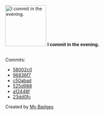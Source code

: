 <img src="https://my-badges.github.io/my-badges/evening-commits.png" alt="I commit in the evening." title="I commit in the evening." width="128">
<strong>I commit in the evening.</strong>
<br><br>

Commits:

- <a href="https://github.com/ksysoev/ksysoev/commit/58002c06920868d5442cbbf52837fda70206d154">58002c0</a>
- <a href="https://github.com/ksysoev/revdial/commit/96836f7d4ceb9666438daa3f70ea9635219c0393">96836f7</a>
- <a href="https://github.com/ksysoev/revdial/commit/c50abad6d837e4b70ec6464b5b55c217f44aef70">c50abad</a>
- <a href="https://github.com/ksysoev/revdial/commit/525d9888f8a389456628ebf48adb7854cb1a31c3">525d988</a>
- <a href="https://github.com/ksysoev/revdial/commit/a12448f81a6ceabb7aa027e1acac0150a42ce8e8">a12448f</a>
- <a href="https://github.com/ksysoev/revdial/commit/23dd0fc5006720a4ac4b2dbaf86de7b5f6bd89fa">23dd0fc</a>


Created by <a href="https://github.com/my-badges/my-badges">My Badges</a>